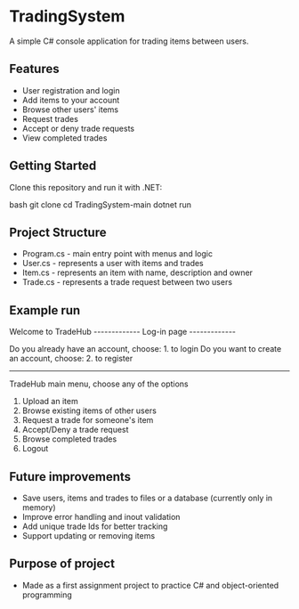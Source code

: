 # TradingSystem

A simple C# console application for trading items between users.

## Features

- User registration and login
- Add items to your account
- Browse other users' items
- Request trades
- Accept or deny trade requests
- View completed trades

## Getting Started

Clone this repository and run it with .NET:

bash
git clone <repo-url>
cd TradingSystem-main
dotnet run

## Project Structure

- Program.cs - main entry point with menus and logic
- User.cs - represents a user with items and trades
- Item.cs - represents an item with name, description and owner
- Trade.cs - represents a trade request between two users

## Example run

Welcome to TradeHub
------------- Log-in page -------------

Do you already have an account, choose: 1. to login
Do you want to create an account, choose: 2. to register

---

TradeHub main menu, choose any of the options

1. Upload an item
2. Browse existing items of other users
3. Request a trade for someone's item
4. Accept/Deny a trade request
5. Browse completed trades
6. Logout

## Future improvements

- Save users, items and trades to files or a database (currently only in memory)
- Improve error handling and inout validation
- Add unique trade Ids for better tracking
- Support updating or removing items

## Purpose of project

- Made as a first assignment project to practice C# and object-oriented programming
